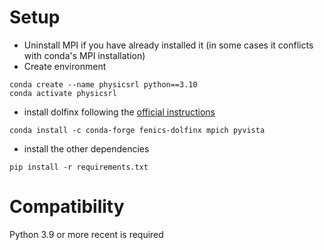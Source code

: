 # Setup

-   Uninstall MPI if you have already installed it (in some cases it conflicts with conda's MPI installation)
-   Create environment

```
conda create --name physicsrl python==3.10
conda activate physicsrl
```

-   install dolfinx following the [official instructions](https://github.com/FEniCS/dolfinx/blob/main/README.md#installation)

```
conda install -c conda-forge fenics-dolfinx mpich pyvista
```

-   install the other dependencies

```
pip install -r requirements.txt
```

# Compatibility

Python 3.9 or more recent is required
